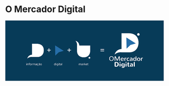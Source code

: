 # O Mercador Digital

![logo](https://github.com/RayNfeeral/omercadordigital/blob/master/img/o-mercador-digital.png)
